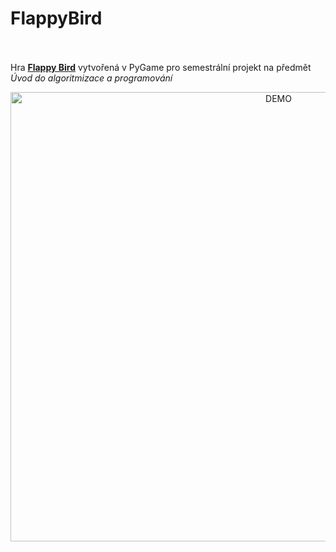 # FlappyBird
<br></br>
Hra [**Flappy Bird**](https://cs.wikipedia.org/wiki/Flappy_Bird) vytvořená v PyGame pro semestrální projekt na předmět *Úvod do algoritmizace a programování*
<p align="center">
  <img width="842" alt="DEMO" height="719" src="https://github.com/krystof-cejchan/FlappyBird_pyGame/blob/c1309412531f73b612cabe2ed265cf5e34197473/soubory/obrazky/flappybirddemo.gif">
</p>
